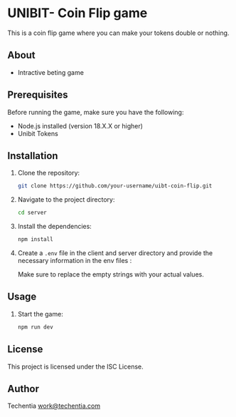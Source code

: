# UNIBIT- Coin Flip game

This is a coin flip game where you can make your tokens double or nothing.

## About

- Intractive beting game 

## Prerequisites

Before running the game, make sure you have the following:

- Node.js installed (version 18.X.X or higher)
- Unibit Tokens



## Installation

1. Clone the repository:

   ```bash
   git clone https://github.com/your-username/uibt-coin-flip.git
   ```

2. Navigate to the project directory:

   ```bash
   cd server
   ```

3. Install the dependencies:

   ```bash
   npm install
   ```

4. Create a `.env` file in the client and server directory and provide the necessary information in the env files :


   Make sure to replace the empty strings with your actual values.

## Usage

1. Start the game:

   ```bash
   npm run dev
   ```

## License

This project is licensed under the ISC License.

## Author

Techentia
work@techentia.com
